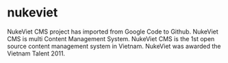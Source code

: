 nukeviet
========

NukeViet CMS project has imported from Google Code to Github. NukeViet CMS is multi Content Management System.  NukeViet CMS is the 1st open source content management system in Vietnam. NukeViet was awarded the Vietnam Talent 2011.
